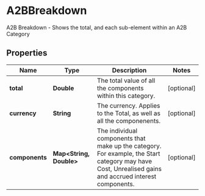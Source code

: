 

# A2BBreakdown

A2B Breakdown - Shows the total, and each sub-element within an A2B Category

## Properties

Name | Type | Description | Notes
------------ | ------------- | ------------- | -------------
**total** | **Double** | The total value of all the components within this category. |  [optional]
**currency** | **String** | The currency. Applies to the Total, as well as all the componenents. |  [optional]
**components** | **Map&lt;String, Double&gt;** | The individual components that make up the category. For example, the Start category may have Cost, Unrealised gains and accrued interest components. |  [optional]



